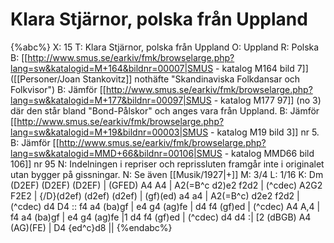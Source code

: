 # Klara Stjärnor, polska från Uppland

{%abc%}
X: 15
T: Klara Stjärnor, polska från Uppland
O: Uppland
R: Polska
B: [[http://www.smus.se/earkiv/fmk/browselarge.php?lang=sw&katalogid=M+164&bildnr=00007|SMUS - katalog M164 bild 7]] ([[Personer/Joan Stankovitz]] nothäfte "Skandinaviska Folkdansar och Folkvisor")
B: Jämför [[http://www.smus.se/earkiv/fmk/browselarge.php?lang=sw&katalogid=M+177&bildnr=00097|SMUS - katalog M177 97]] (no 3) där den står bland "Bond-Pålskor" och anges vara från Uppland.
B: Jämför [[http://www.smus.se/earkiv/fmk/browselarge.php?lang=sw&katalogid=M+19&bildnr=00003|SMUS - katalog M19 bild 3]] nr 5.
B: Jämför [[http://www.smus.se/earkiv/fmk/browselarge.php?lang=sw&katalogid=MMD+66&bildnr=00106|SMUS - katalog MMD66 bild 106]] nr 95
N: Indelningen i repriser och reprissluten framgår inte i originalet utan bygger på gissningar.
N: Se även [[Musik/1927|+]]
M: 3/4
L: 1/16
K: Dm
(D2EF) (D2EF) (D2EF) | (GFED) A4 A4 | A2(=B^c d2)e2 f2d2 | (^cdec) A2G2 F2E2 |
{/D}(d2ef) (d2ef) (d2ef) | (gf)(ed) a4 a4 | A2(=B^c) d2e2 f2d2 | (^cdec) d4 D4 ::
f4 a4 (ba)gf | e4 g4 (ag)fe | d4 f4 (gf)ed | (^cdec) A4 A,4 |
f4 a4 (ba)gf | e4 g4 (ag)fe |1 d4 f4 (gf)ed | (^cdec) d4 d4 :|
[2 (dBGB) A4 (AG)(FE) | D4 {ed^c}d8 ||
{%endabc%}
